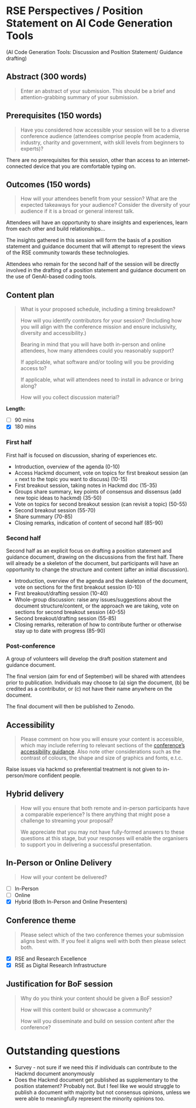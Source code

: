 # RSE Perspectives / Position Statement on AI Code Generation Tools

(AI Code Generation Tools: Discussion and Position Statement/ Guidance drafting)

## Abstract (300 words)

> Enter an abstract of your submission. This should be a brief and attention-grabbing summary of your submission.



## Prerequisites (150 words)

> Have you considered how accessible your session will be to a diverse conference audience (attendees comprise people from academia, industry, charity and government, with skill levels from beginners to experts)? 

There are no prerequisites for this session, other than access to an internet-connected device that you are comfortable typing on.

## Outcomes (150 words)

> How will your attendees benefit from your session? What are the expected takeaways for your audience? Consider the diversity of your audience if it is a broad or general interest talk.

Attendees will have an opportunity to share insights and experiences, learn from each other and build relationships...

The insights gathered in this session will form the basis of a position statement and guidance document that will attempt to represent the views of the RSE community towards these technologies.

Attendees who remain for the second half of the session will be directly involved in the drafting of a position statement and guidance document on the use of GenAI-based coding tools.

## Content plan

> What is your proposed schedule, including a timing breakdown?
> 
> How will you identify contributors for your session? (Including how you will align with the conference mission and ensure inclusivity, diversity and accessibility.)
> 
> Bearing in mind that you will have both in-person and online attendees, how many attendees could you reasonably support?
> 
> If applicable, what software and/or tooling will you be providing access to?
> 
> If applicable, what will attendees need to install in advance or bring along?
> 
> How will you collect discussion material?

**Length:**

- [ ] 90 mins
- [x] 180 mins

### First half

First half is focused on discussion, sharing of experiences etc.

- Introduction, overview of the agenda (0-10)
- Access Hackmd document, vote on topics for first breakout session (an `x` next to the topic you want to discuss) (10-15)
- First breakout session, taking notes in Hackmd doc (15-35)
- Groups share summary, key points of consensus and dissensus (add new topic ideas to hackmd) (35-50)
- Vote on topics for second breakout session (can revisit a topic) (50-55)
- Second breakout session (55-70)
- Share summary (70-85)
- Closing remarks, indication of content of second half (85-90)

### Second half

Second half as an explicit focus on drafting a position statement and guidance document, drawing on the discussions from the first half.
There will already be a skeleton of the document, but participants will have an opportunity to change the structure and content (after an initial discussion).

- Introduction, overview of the agenda and the skeleton of the document, vote on sections for the first breakout session (0-10)
- First breakout/drafting session (10-40)
- Whole-group discussion: raise any issues/suggestions about the document structure/content, or the approach we are taking, vote on sections for second breakout session (40-55)
- Second breakout/drafting session (55-85)
- Closing remarks, reiteration of how to contribute further or otherwise stay up to date with progress (85-90)

### Post-conference

A group of volunteers will develop the draft position statement and guidance document.

The final version (aim for end of September) will be shared with attendees prior to publication.
Individuals may choose to (a) sign the document, (b) be credited as a contributor, or (c) not have their name anywhere on the document.

The final document will then be published to Zenodo.

## Accessibility

> Please comment on how you will ensure your content is accessible, which may include referring to relevant sections of the [conference’s accessibility guidance](https://rsecon25.society-rse.org/conference-policies/accessibility/). Also note other considerations such as the contrast of colours, the shape and size of graphics and fonts, e.t.c.

Raise issues via hackmd so preferential treatment is not given to in-person/more confident people.

## Hybrid delivery

> How will you ensure that both remote and in-person participants have a comparable experience? Is there anything that might pose a challenge to streaming your proposal?
> 
> We appreciate that you may not have fully-formed answers to these questions at this stage, but your responses will enable the organisers to support you in delivering a successful presentation.

## In-Person or Online Delivery

> How will your content be delivered?

- [ ] In-Person
- [ ] Online
- [x] Hybrid (Both In-Person and Online Presenters)

## Conference theme

> Please select which of the two conference themes your submission aligns best with. If you feel it aligns well with both then please select both.

- [x] RSE and Research Excellence
- [x] RSE as Digital Research Infrastructure

## Justification for BoF session

> Why do you think your content should be given a BoF session?
> 
> How will this content build or showcase a community? 
> 
> How will you disseminate and build on session content after the conference?




# Outstanding questions

- Survey - not sure if we need this if individuals can contribute to the Hackmd document anonymously
- Does the Hackmd document get published as supplementary to the position statement? Probably not. But I feel like we would struggle to publish a document with majority but not consensus opinions, unless we were able to meaningfully represent the minority opinions too.

